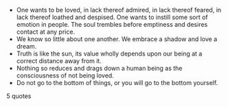  - One wants to be loved, in lack thereof admired, in lack thereof feared, in lack thereof loathed and despised. One wants to instill some sort of emotion in people. The soul trembles before emptiness and desires contact at any price.
 - We know so little about one another. We embrace a shadow and love a dream.
 - Truth is like the sun, its value wholly depends upon our being at a correct distance away from it.
 - Nothing so reduces and drags down a human being as the consciousness of not being loved.
 - Do not go to the bottom of things, or you will go to the bottom yourself.

5 quotes